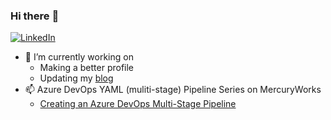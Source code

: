 ### Hi there :slightly_smiling_face:

[![LinkedIn](https://img.shields.io/badge/linkedin-%230077B5.svg?style=for-the-badge&logo=linkedin&logoColor=white)](https://www.linkedin.com/in/susanw1019/)

- 🔭 I’m currently working on 
  - Making a better profile
  - Updating my [blog](https:/www.thepocketdeveloper.com)
- 📫 Azure DevOps YAML (muliti-stage) Pipeline Series on MercuryWorks
  - [Creating an Azure DevOps Multi-Stage Pipeline](https://www.mercuryworks.com/blog/creating-a-multi-stage-pipeline-in-azure-devops/)

<!--
**cashewshideout/cashewshideout** is a ✨ _special_ ✨ repository because its `README.md` (this file) appears on your GitHub profile.

Here are some ideas to get you started:

- 🔭 I’m currently working on ...
- 🌱 I’m currently learning ...
- 👯 I’m looking to collaborate on ...
- 🤔 I’m looking for help with ...
- 💬 Ask me about ...
- 📫 How to reach me: ...
- 😄 Pronouns: ...
- ⚡ Fun fact: ...
-->
